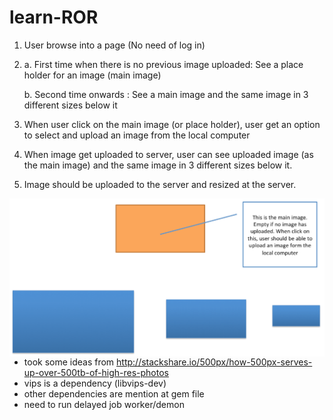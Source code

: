 # learn-ROR

1. User browse into a page (No need of log in)

2.  a. First time when there is no previous image uploaded: See a place holder for an image (main image)

    b. Second time onwards : See a main image and the same image in 3 different sizes below it

3. When user click on the main image (or place holder), user get an option to select and upload an image from the local computer

4. When image get uploaded to server, user can see uploaded image (as the main image) and the same image in 3 different sizes below it.

5. Image should be uploaded to the server and resized at the server.

<img src="ScreenShot_Fidenz.png" style="float: right">


-------------------------------------------------------

* took some ideas from http://stackshare.io/500px/how-500px-serves-up-over-500tb-of-high-res-photos
* vips is a dependency (libvips-dev)
* other dependencies are mention at gem file
* need to run delayed job worker/demon
